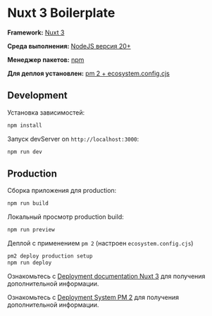 # Nuxt 3 Boilerplate

**Framework:** [Nuxt 3](https://nuxt.com/)

**Среда выполнения:** [NodeJS версия 20+](https://nodejs.org)

**Менеджер пакетов:**  [npm](https://www.npmjs.com/)

**Для деплоя установлен:** [pm 2 + ecosystem.config.cjs](https://pm2.keymetrics.io/) 


## Development

Установка зависимостей:

```bash
npm install
```

Запуск devServer on `http://localhost:3000`:

```bash
npm run dev
```

## Production

Сборка приложения для production:

```bash
npm run build
```

Локальный просмотр production build:

```bash
npm run preview
```
Деплой с применением `pm 2` (настроен `ecosystem.config.cjs`)

```bash
pm2 deploy production setup
npm run deploy
```

Ознакомьтесь с [Deployment documentation Nuxt 3](https://nuxt.com/docs/getting-started/deployment) для получения дополнительной информации.

Ознакомьтесь с [Deployment System PM 2](https://pm2.keymetrics.io/docs/usage/deployment/) для получения дополнительной информации.
